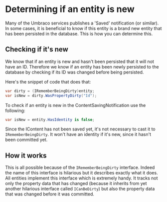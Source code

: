 # Determining if an entity is new

Many of the Umbraco services publishes a 'Saved' notification (or similar). In some cases, it is beneficial to know if this entity is a brand new entity that has been persisted in the database. This is how you can determine this.

## Checking if it's new

We know that if an entity is new and hasn't been persisted that it will not have an ID. Therefore we know if an entity has been newly persisted to the database by checking if its ID was changed before being persisted.

Here's the snippet of code that does that:

```csharp
var dirty = (IRememberBeingDirty)entity;
var isNew = dirty.WasPropertyDirty("Id");
```

To check if an entity is new in the ContentSavingNotification use the following:

```csharp
var isNew = entity.HasIdentity is false;
```

Since the IContent has not been saved yet, it's not necessary to cast it to `IRememberBeingDirty`. It won't have an identity if it's new, since it hasn't been committed yet.

## How it works

This is all possible because of the `IRememberBeingDirty` interface. Indeed the name of this interface is hilarious but it describes exactly what it does. All entities implement this interface which is extremely handy. It tracks not only the property data that has changed (because it inherits from yet another hilarious interface called `ICanBeDirty`) but also the property data that was changed before it was committed.
